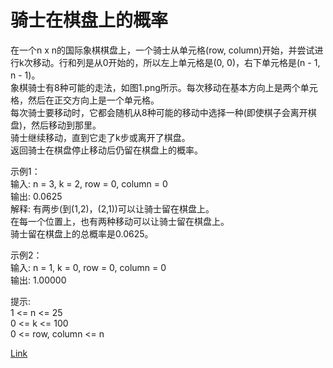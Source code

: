 <h1>骑士在棋盘上的概率</h1>

在一个n x n的国际象棋棋盘上，一个骑士从单元格(row, column)开始，并尝试进行k次移动。行和列是从0开始的，所以左上单元格是(0, 0)，右下单元格是(n - 1, n - 1)。</br>
象棋骑士有8种可能的走法，如图1.png所示。每次移动在基本方向上是两个单元格，然后在正交方向上是一个单元格。</br>
每次骑士要移动时，它都会随机从8种可能的移动中选择一种(即使棋子会离开棋盘)，然后移动到那里。</br>
骑士继续移动，直到它走了k步或离开了棋盘。</br>
返回骑士在棋盘停止移动后仍留在棋盘上的概率。</br>

示例1：</br>
输入: n = 3, k = 2, row = 0, column = 0</br>
输出: 0.0625</br>
解释: 有两步(到(1,2)，(2,1))可以让骑士留在棋盘上。</br>
在每一个位置上，也有两种移动可以让骑士留在棋盘上。</br>
骑士留在棋盘上的总概率是0.0625。</br>

示例2：</br>
输入: n = 1, k = 0, row = 0, column = 0</br>
输出: 1.00000</br>

提示:</br>
1 <= n <= 25</br>
0 <= k <= 100</br>
0 <= row, column <= n</br>

[Link](https://leetcode-cn.com/problems/knight-probability-in-chessboard/)